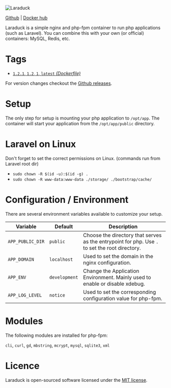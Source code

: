 ![Laraduck](http://samdevelopment.nl/assets/laraduck-logo.png)

[Github](https://github.com/SAMDevelopment/laraduck) | [Docker hub](https://hub.docker.com/r/samdevelopment/laraduck/)

Laraduck is a simple nginx and php-fpm container to run php applications (such as Laravel). You can combine this with your own (or official) containers: MySQL, Redis, etc.

# Tags
- [`1.2.1`, `1.2`, `1`, `latest` *(Dockerfile)*](https://github.com/SAMDevelopment/laraduck/blob/master/src/Dockerfile)

For version changes checkout the [Github releases](https://github.com/SAMDevelopment/laraduck/releases).

# Setup
The only step for setup is mounting your php application to `/opt/app`. The container will start your application from the `/opt/app/public` directory.

# Laravel on Linux
Don't forget to set the correct permissions on Linux. (commands run from Laravel root dir)

- `sudo chown -R $(id -u):$(id -g) .`
- `sudo chown -R www-data:www-data ./storage/ ./bootstrap/cache/`

# Configuration / Environment
There are several environment variables available to customize your setup.

| Variable         | Default       | Description                                                                                    |
|------------------|---------------|------------------------------------------------------------------------------------------------|
| `APP_PUBLIC_DIR` | `public`      | Choose the directory that serves as the entrypoint for php. Use `.` to set the root directory. |
| `APP_DOMAIN`     | `localhost`   | Used to set the domain in the nginx configuration.                                             |
| `APP_ENV`        | `development` | Change the Application Environment. Mainly used to enable or disable xdebug.                   |
| `APP_LOG_LEVEL`  | `notice`      | Used to set the corresponding configuration value for php-fpm.                                 |

# Modules
The following modules are installed for php-fpm:

`cli`, `curl`, `gd`, `mbstring`, `mcrypt`, `mysql`, `sqlite3`, `xml`

# Licence
Laraduck is open-sourced software licensed under the [MIT license](http://opensource.org/licenses/MIT).
